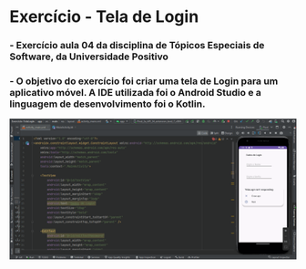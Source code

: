 # Exercício - Tela de Login

### - Exercício aula 04 da disciplina de Tópicos Especiais de Software, da Universidade Positivo
### - O objetivo do exercício foi criar uma tela de Login para um aplicativo móvel. A IDE utilizada foi o Android Studio e a linguagem de desenvolvimento foi o Kotlin.

<img src="/img/code.gif">
